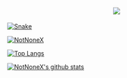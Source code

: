 <h1 align="center">
  <a href="https://github.com/NotNoneX">
    <img src="https://readme-typing-svg.herokuapp.com/?color=666999&lines=Our%20Goal,%20Is%20The%20Sea%20And%20The%20Stars!">
  </a>
</h1>



[![Snake](https://gh.api.99988866.xyz/https://raw.githubusercontent.com/NotNoneX/NotNoneX/master/assets/github-contribution-grid-snake.svg)](https://github.com/NotNoneX)

[![NotNoneX](https://metrics.lecoq.io/NotNoneX?template=classic&base=header%2C%20activity%2C%20community%2C%20repositories%2C%20metadata&base.indepth=false&base.hireable=false&base.skip=false&config.timezone=Asia%2FShanghai)](https://github.com/NotNoneX)

[![Top Langs](https://github-readme-stats.vercel.app/api/top-langs/?username=NotNoneX&layout=compact)](https://github.com/NotNoneX)

[![NotNoneX's github stats](https://github-readme-stats.vercel.app/api?username=NotNoneX)](https://github.com/NotNoneX)
